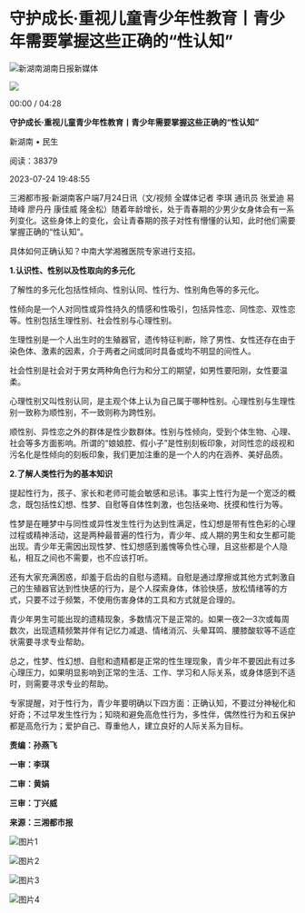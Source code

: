 # 守护成长·重视儿童青少年性教育丨青少年需要掌握这些正确的“性认知”

![新湖南](/assets/portal/images/xhn-logo.png)湖南日报新媒体

![](https://vod-benshipin-xhncloud.voc.com.cn/2023/07/24/20230724194016995515.jpg)

00:00 / 04:28

**守护成长·重视儿童青少年性教育丨青少年需要掌握这些正确的“性认知”**

新湖南 • 民生

阅读：38379

2023-07-24 19:48:55

三湘都市报·新湖南客户端7月24日讯（文/视频 全媒体记者 李琪 通讯员 张爱迪 易琦峰 廖丹丹 康佳威 隆金松）随着年龄增长，处于青春期的少男少女身体会有一系列变化。这些身体上的变化，会让青春期的孩子对性有懵懂的认知，此时他们需要掌握正确的“性认知”。

具体如何正确认知？中南大学湘雅医院专家进行支招。

**1.认识性、性别以及性取向的多元化**

了解性的多元化包括性倾向、性别认同、性行为、性别角色等的多元化。

性倾向是一个人对同性或异性持久的情感和性吸引，包括异性恋、同性恋、双性恋等。性别包括生理性别、社会性别与心理性别。

生理性别是一个人出生时的生殖器官，遗传特征判断，除了男性、女性还存在由于染色体、激素的因素，介于两者之间或同时具备或均不明显的间性人。

社会性别是社会对于男女两种角色行为和分工的期望，如男性要阳刚，女性要温柔。

心理性别又叫性别认同，是主观个体上认为自己属于哪种性别。心理性别与生理性别一致称为顺性别，不一致则称为跨性别。

顺性别、异性恋之外的群体是性少数群体。性别与性倾向，受到个体生物、心理、社会等多方面影响。所谓的“娘娘腔、假小子”是性别刻板印象，对同性恋的歧视和污名化是性倾向的刻板印象，我们更加注重的是一个人的内在涵养、美好品质。

**2.了解人类性行为的基本知识**

提起性行为，孩子、家长和老师可能会敏感和忌讳。事实上性行为是一个宽泛的概念，既包括性幻想、性梦、自慰等自体性刺激，也包括亲吻、抚摸和性行为等。

性梦是在睡梦中与同性或异性发生性行为达到性满足，性幻想是带有性色彩的心理过程或精神活动，这是两种最普遍的性行为，青少年、成人期的男生和女生都可能出现。青少年无需因出现性梦、性幻想感到羞愧等负性心理，且这些都是个人隐私，相互之间也不需要，也不应该打听。

还有大家充满困惑，却羞于启齿的自慰与遗精。自慰是通过摩擦或其他方式刺激自己的生殖器官达到性快感的行为，是个人探索身体，体验快感，放松情绪等的方式，只要不过于频繁，不使用伤害身体的工具和方式就是合理的。

青少年男生可能出现的遗精现象，多数情况下是正常的。如果一夜2—3次或每周数次，出现遗精频繁并伴有记忆力减退、情绪消沉、头晕耳鸣、腰膝酸软等不适症状需要寻求专业帮助。

总之，性梦、性幻想、自慰和遗精都是正常的性生理现象，青少年不要因此有过多心理压力，如果明显影响到正常的生活、工作、学习和人际关系，或身体感到不适时，则需要寻求专业的帮助。

专家提醒，对于性行为，青少年要明确以下四方面：正确认知，不要过分神秘化和好奇；不过早发生性行为；知晓和避免高危性行为，多性伴，偶然性行为和五保护都是高危行为；爱护自己、尊重他人，建立良好的人际关系为目标。

**责编：孙燕飞**

**一审：李琪**

**二审：黄娟**

**三审：丁兴威**

**来源：三湘都市报**

![图片1](https://img2.voc.com.cn/2024/10/24/3238b0521b448bcf8784aa6a4c97810fd7b3048c1729729339.png)

![图片2](https://img2.voc.com.cn/2024/04/14/5191c1d5cf568d5325fea6d61185a9eaf5e6319a1713078751.jpeg)

![图片3](https://img2.voc.com.cn/2023/12/08/d7ed56ee765ba1627949113a7a8f8d5dc38dd7ea1702035785.jpg)

![图片4](https://img2.voc.com.cn/2022/08/05/52042acc04436d171b68454658033837fa325e901659689895.jpg)
